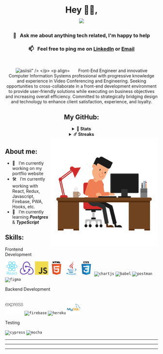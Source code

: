 <h1 align="center">Hey 👋🏽, <br/><img src="https://readme-typing-svg.herokuapp.com?font=sans-serif&color=58A5FF&size=21&center=true&lines=I'm+Ashish+(Front-End+Engineer);Welcome+to+my+GitHub+Profile"><br/>
</h1>
<div align="center">

### 💬  &nbsp; Ask me about anything tech related, I'm happy to help
### 📫  &nbsp; Feel free to ping me on [LinkedIn](https://www.linkedin.com/in/asiisii/) or <a href="mailto:ashishmalla45@gmail.com">Email</a>

</div>
<br/>

<p align="center">
<img src="https://komarev.com/ghpvc/?username=asiisii&label=Views&color=blue&style=plastic" alt="asiisii” /> 

</p>



<p align="center">
  &nbsp; &nbsp; &nbsp; Front-End Engineer and innovative Computer Information Systems professional with progressive knowledge and experience in  Video Conferencing and Engineering. Seeking opportunities to cross-collaborate in a front-end development environment to provide user-friendly solutions while executing on business objectives and increasing overall efficiency. Committed to strategically bridging design and technology to enhance client satisfaction, experience, and loyalty. </p>



**<h2 align="center">My GitHub: </h2>**  


<details align="center">	
  <summary><b>👀 Stats</b></summary>
  <br />
  <a height="200em" href="https://github.com/asiisii">
  <img  src="https://github-readme-stats.vercel.app/api/?username=asiisii&show_icons=true&theme=tokyonight" />
  <img src="https://github-readme-stats.vercel.app/api/top-langs?username=asiisii&show_icons=true&locale=en&layout=compact&theme=tokyonight"/>
  </a>
</details>

<details align="center"> 
  <summary><b>☄️ Streaks</b></summary>

  <br />
  <img src="https://github-readme-streak-stats.herokuapp.com/?user=asiisii&theme=tokyonight" />
</details>





<img align="right" height="355" width="355" alt="" src="./assests/coder.gif" />

**<h2 align="left">About me: </h2>**
<!--
- 🔭  &nbsp; I’m currently working on [Pokédex](https://github.com/asiisii/Pokedex) project
-->
- 🔭  &nbsp; I’m currently working on my portflio website
- 🛠 &nbsp; I’m currently working with React, Redux, Javascript, Firebase, PWA, Hooks, etc.
- 🌱  &nbsp; I’m currently learning ***Postgres*** & ***TypeScript***
 

**<h2 align="left">Skills:</h2>**

<p align="left">Frontend Development</p>
<code><img src="https://raw.githubusercontent.com/devicons/devicon/master/icons/react/react-original-wordmark.svg" alt="react" width="45" height="45"/></code>
<code><img src="https://raw.githubusercontent.com/devicons/devicon/master/icons/redux/redux-original.svg" alt="redux" width="45" height="45"/></code>
<code><img src="https://raw.githubusercontent.com/devicons/devicon/master/icons/javascript/javascript-original.svg" alt="javascript" width="45" height="45"/></code>
<code><img src="https://raw.githubusercontent.com/devicons/devicon/master/icons/html5/html5-original-wordmark.svg" alt="html5" width="45" height="45"/></code>
<code><img src="https://raw.githubusercontent.com/devicons/devicon/master/icons/java/java-original.svg" alt="java" width="45" height="45"/></code>
<code><img src="https://raw.githubusercontent.com/devicons/devicon/master/icons/css3/css3-original-wordmark.svg" alt="css3" width="45" height="45"/></code>
<code><img src="https://www.chartjs.org/media/logo-title.svg" alt="chartjs" width="45" height="45"/></code>
<code><img src="https://www.vectorlogo.zone/logos/babeljs/babeljs-icon.svg" alt="babel" width="45" height="45"/></code>
<code><img src="https://www.vectorlogo.zone/logos/getpostman/getpostman-icon.svg" alt="postman" width="45" height="45"/></code>
<code><img src="https://www.vectorlogo.zone/logos/figma/figma-icon.svg" alt="figma" width="45" height="45"/></code>
<p align="left">Backend Development</p>
<code><img src="https://raw.githubusercontent.com/devicons/devicon/master/icons/express/express-original-wordmark.svg" alt="express" width="60" height="60"/></code>
<code><img src="https://www.vectorlogo.zone/logos/firebase/firebase-icon.svg" alt="firebase" width="45" height="45"/></code>
<code><img src="https://www.vectorlogo.zone/logos/heroku/heroku-icon.svg" alt="heroku" width="45" height="45"/></code>
<code><img src="https://raw.githubusercontent.com/devicons/devicon/master/icons/mysql/mysql-original-wordmark.svg" alt="mysql" width="45" height="45"/></code>

<p align="left">Testing</p>
<code><img src="https://raw.githubusercontent.com/simple-icons/simple-icons/6e46ec1fc23b60c8fd0d2f2ff46db82e16dbd75f/icons/cypress.svg" alt="cypress" width="45" height="45"/></code>
<code><img src="https://www.vectorlogo.zone/logos/mochajs/mochajs-icon.svg" alt="mocha" width="45" height="45"/></code>

<hr/><hr/><hr/>







<!--
**asiisii/asiisii** is a ✨ _special_ ✨ repository because its `README.md` (this file) appears on your GitHub profile.

Here are some ideas to get you started:

- 🔭 I’m currently working on ...
- 🌱 I’m currently learning ...
- 👯 I’m looking to collaborate on ...
- 🤔 I’m looking for help with ...
- 💬 Ask me about ...
- 📫 How to reach me: ...
- 😄 Pronouns: ...
- ⚡ Fun fact: ...
-->

